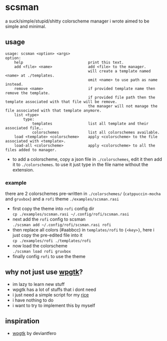 # scsman
a suck/simple/stupid/shitty colorscheme manager i wrote aimed to be simple and minimal.
## usage
```
usage: scsman <option> <args>
option:
    help                             print this text.
    add <file> <name>                add <file> to the manager.
                                     will create a template named <name> at ./templates.
                                     omit <name> to use path as name instead.
    remove <name>                    if provided template name then remove the template.
                                     if provided file path then the template associated with that file will be remove.
                                     the manager will not manage the file associated with that template anymore.
    list <type>
        type:
            templates                list all template and their associated file,.
            colorschemes             list all colorschemes available.
    load <template> <colorscheme>    apply <colorscheme> to the file associated with <template>.
    load-all <colorscheme>           apply <colorscheme> to all the files added to manager.
```
- to add a colorscheme, copy a json file in `./colorschemes`, edit it then add it to `./colorschemes`. to use it just type in the file name without the extension.
### example
there are 2 colorschemes pre-written in `./colorschemes/` (`catppuccin-mocha` and `gruvbox`) and a `rofi` theme `./examples/scsman.rasi`
- first copy the theme into `rofi` config dir\
`cp ./examples/scsman.rasi ~/.config/rofi/scsman.rasi`
- next add the `rofi` config to scsman\
`./scsman add ~/.config/rofi/scsman.rasi rofi`
- then replace all colors (#aabbcc) in `templates/rofi` to `{<key>}`, here i just copy the pre-edited file into it\
`cp ./examples/rofi ./templates/rofi`
- now load the colorscheme\
`./scsman load rofi gruvbox`
- finally config `rofi` to use the theme
## why not just use [wpgtk](https://github.com/deviantfero/wpgtk)?
- im lazy to learn new stuff
- wpgtk has a lot of stuffs that i dont need
- i just need a simple script for my [rice](https://github.com/mncc8337/awesomewm-dotfiles)
- i have nothing to do
- i want to try to implement this by myself
## inspiration
- [wpgtk](https://github.com/deviantfero/wpgtk) by deviantfero
